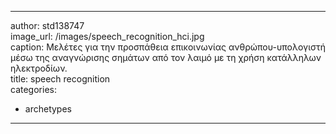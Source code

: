
---
author: std138747   
image_url: /images/speech_recognition_hci.jpg  
caption: Μελέτες για την προσπάθεια επικοινωνίας ανθρώπου-υπολογιστή μέσω της αναγνώρισης σημάτων από τον λαιμό με τη χρήση κατάλληλων ηλεκτροδίων.  
title: speech recognition  
categories:
  - archetypes
---
